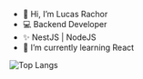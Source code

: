 - 👋 Hi, I’m Lucas Rachor
- 💻 Backend Developer
- ✨ NestJS | NodeJS
- 🌱 I’m currently learning React

![Top Langs](https://github-readme-stats-git-masterrstaa-rickstaa.vercel.app/api/top-langs/?username=LucasRachor&bg_color=000&border_color=30A3DC&title_color=E94D5F&text_color=FFF)

<!---
LucasRachor/LucasRachor is a ✨ special ✨ repository because its `README.md` (this file) appears on your GitHub profile.
You can click the Preview link to take a look at your changes.
--->
